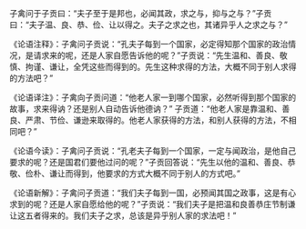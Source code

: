 子禽问于子贡曰：“夫子至于是邦也，必闻其政，求之与，抑与之与？”子贡曰：“夫子温、良、恭、俭、让以得之。夫子之求之也，其诸异乎人之求之与？”

《论语注释》：子禽问子贡说：“孔夫子每到一个国家，必定得知那个国家的政治情况，是请求来的呢，还是人家自愿告诉他的呢？”子贡说：“先生温和、善良、敬慎、拘谨、谦让，全凭这些而得到的。先生这种求得的方法，大概不同于别人求得的方法吧？”

《论语译注》：子禽向子贡问道：“他老人家一到哪个国家，必然听得到那个国家的故事，求来得讷？还是别人自动告诉他德讷？” 子贡道：“他老人家是靠温和、善良、严肃、节俭、谦逊来取得的。他老人家获得的方法，和别人获得的方法，不相同吧？”

《论语今读》：子禽问子贡说：“孔老夫子每到一个国家，一定与闻政治，是他自己要求的呢？还是国君们要他过问的呢？”子贡回答说：“先生以他的温和、善良、恭敬、俭朴、谦让而得到，他要求的方式大概不同于别人的方式吧。”   

《论语新解》：子禽问子贡道：“我们夫子每到一国，必预闻其国之政事，这是有心求到的呢？还是人家自愿给他的呢？”子贡说：“我们夫子是把温和良善恭庄节制谦让这五者得来的。我们夫子之求，总该是异乎别人家的求法吧！”